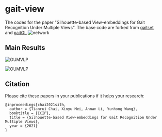 # gait-view


The codes for the paper "Silhouette-based View-embeddings for Gait Recognition Under Multiple Views".
The base code are forked from [gaitset](https://github.com/AbnerHqC/GaitSet) and [gaitGL](https://github.com/bb12346/GaitGL) 
![network](./imgs/network.png)

## Main Results
![OUMVLP](./imgs/result_CASIA-B.png)

![OUMVLP](./imgs/result_oumvlp.png)

## Citation
Please cite these papers in your publications if it helps your research:

``` 
@inproceedings{chai2021silh,
  author = {Tianrui Chai, Xinyu Mei, Annan Li, Yunhong Wang},
  booktitle = {ICIP},
  title = {Silhouette-based View-embeddings for Gait Recognition Under Multiple Views},
  year = {2021}
}
```
